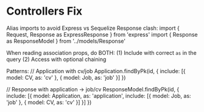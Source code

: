# Controllers Fix

Alias imports to avoid Express vs Sequelize Response clash:
  import { Request, Response as ExpressResponse } from 'express'
  import { Response as ResponseModel } from '../models/Response'

When reading association props, do BOTH:
  (1) Include with correct `as` in the query
  (2) Access with optional chaining

Patterns:
  // Application with cv/job
  Application.findByPk(id, {
    include: [{ model: CV, as: 'cv' }, { model: Job, as: 'job' }]
  })

  // Response with application -> job/cv
  ResponseModel.findByPk(id, {
    include: [{ model: Application, as: 'application',
      include: [{ model: Job, as: 'job' }, { model: CV, as: 'cv' }] }]
  })